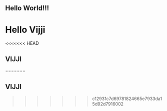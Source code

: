 ## Hello World!!!
#  Hello Vijji
<<<<<<< HEAD
## VIJJI
=======
## VIJJI
>>>>>>> c12931c7d69781824665e7933da15d92d7916002
